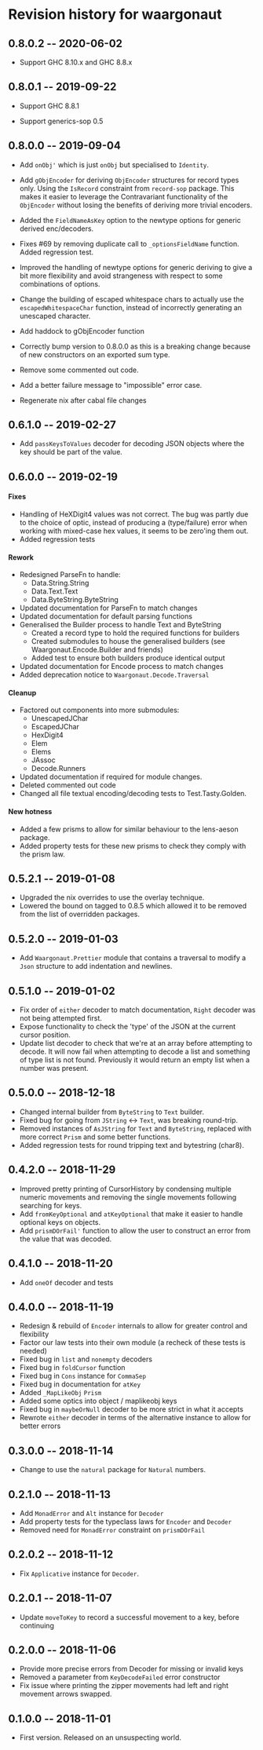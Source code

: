 # Revision history for waargonaut

## 0.8.0.2  -- 2020-06-02

- Support GHC 8.10.x and GHC 8.8.x

## 0.8.0.1  -- 2019-09-22

* Support GHC 8.8.1

* Support generics-sop 0.5

## 0.8.0.0  -- 2019-09-04

* Add `onObj'` which is just `onObj` but specialised to `Identity`.

* Add `gObjEncoder` for deriving `ObjEncoder` structures for record types only. Using the
  `IsRecord` constraint from `record-sop` package. This makes it easier to leverage the
  Contravariant functionality of the `ObjEncoder` without losing the benefits of deriving
  more trivial encoders.

* Added the `FieldNameAsKey` option to the newtype options for generic derived enc/decoders.

* Fixes #69 by removing duplicate call to `_optionsFieldName` function. Added regression test.

* Improved the handling of newtype options for generic deriving to give a bit more
  flexibility and avoid strangeness with respect to some combinations of options.

* Change the building of escaped whitespace chars to actually use the
  `escapedWhitespaceChar` function, instead of incorrectly generating an unescaped
  character.

* Add haddock to gObjEncoder function

* Correctly bump version to 0.8.0.0 as this is a breaking change because of new
  constructors on an exported sum type.

* Remove some commented out code.

* Add a better failure message to "impossible" error case.

* Regenerate nix after cabal file changes

## 0.6.1.0  -- 2019-02-27

* Add `passKeysToValues` decoder for decoding JSON objects where the key should
  be part of the value.

## 0.6.0.0  -- 2019-02-19

#### Fixes

* Handling of HeXDigit4 values was not correct. The bug was partly due to the
  choice of optic, instead of producing a (type/failure) error when working with
  mixed-case hex values, it seems to be zero'ing them out.
* Added regression tests

#### Rework

* Redesigned ParseFn to handle:
  * Data.String.String
  * Data.Text.Text
  * Data.ByteString.ByteString
* Updated documentation for ParseFn to match changes
* Updated documentation for default parsing functions
* Generalised the Builder process to handle Text and ByteString
  * Created a record type to hold the required functions for builders
  * Created submodules to house the generalised builders (see Waargonaut.Encode.Builder and friends)
  * Added test to ensure both builders produce identical output
* Updated documentation for Encode process to match changes
* Added deprecation notice to `Waargonaut.Decode.Traversal`

#### Cleanup

* Factored out components into more submodules:
  * UnescapedJChar
  * EscapedJChar
  * HexDigit4
  * Elem
  * Elems
  * JAssoc
  * Decode.Runners
* Updated documentation if required for module changes.
* Deleted commented out code
* Changed all file textual encoding/decoding tests to Test.Tasty.Golden.

#### New hotness

* Added a few prisms to allow for similar behaviour to the lens-aeson package.
* Added property tests for these new prisms to check they comply with the prism law.

## 0.5.2.1  -- 2019-01-08

* Upgraded the nix overrides to use the overlay technique.
* Lowered the bound on tagged to 0.8.5 which allowed it to be removed from the list of overridden packages.

## 0.5.2.0  -- 2019-01-03

* Add `Waargonaut.Prettier` module that contains a traversal to modify a `Json` structure to add indentation and newlines.

## 0.5.1.0  -- 2019-01-02

* Fix order of `either` decoder to match documentation, `Right` decoder was not being attempted first.
* Expose functionality to check the 'type' of the JSON at the current cursor position.
* Update list decoder to check that we're at an array before attempting to decode. It will now fail when attempting to decode a list and something of type list is not found. Previously it would return an empty list when a number was present.

## 0.5.0.0  -- 2018-12-18

* Changed internal builder from `ByteString` to `Text` builder.
* Fixed bug for going from `JString` <-> `Text`, was breaking round-trip.
* Removed instances of `AsJString` for `Text` and `ByteString`, replaced with more correct `Prism` and some better functions.
* Added regression tests for round tripping text and bytestring (char8).

## 0.4.2.0  -- 2018-11-29

* Improved pretty printing of CursorHistory by condensing multiple numeric movements and removing the single movements following searching for keys.
* Add `fromKeyOptional` and `atKeyOptional` that make it easier to handle optional keys on objects.
* Add `prismDOrFail'` function to allow the user to construct an error from the value that was decoded.

## 0.4.1.0  -- 2018-11-20

* Add `oneOf` decoder and tests

## 0.4.0.0  -- 2018-11-19

* Redesign & rebuild of `Encoder` internals to allow for greater control and flexibility
* Factor our law tests into their own module (a recheck of these tests is needed)
* Fixed bug in `list` and `nonempty` decoders
* Fixed bug in `foldCursor` function
* Fixed bug in `Cons` instance for `CommaSep`
* Fixed bug in documentation for `atKey`
* Added `_MapLikeObj` `Prism`
* Added some optics into object / maplikeobj keys
* Fixed bug in `maybeOrNull` decoder to be more strict in what it accepts
* Rewrote `either` decoder in terms of the alternative instance to allow for better errors

## 0.3.0.0  -- 2018-11-14

* Change to use the `natural` package for `Natural` numbers.

## 0.2.1.0  -- 2018-11-13

* Add `MonadError` and `Alt` instance for `Decoder`
* Add property tests for the typeclass laws for `Encoder` and `Decoder`
* Removed need for `MonadError` constraint on `prismDOrFail`

## 0.2.0.2  -- 2018-11-12

* Fix `Applicative` instance for `Decoder`.

## 0.2.0.1  -- 2018-11-07

* Update `moveToKey` to record a successful movement to a key, before continuing

## 0.2.0.0  -- 2018-11-06

* Provide more precise errors from Decoder for missing or invalid keys
* Removed a parameter from `KeyDecodeFailed` error constructor
* Fix issue where printing the zipper movements had left and right movement arrows swapped.

## 0.1.0.0  -- 2018-11-01

* First version. Released on an unsuspecting world.
